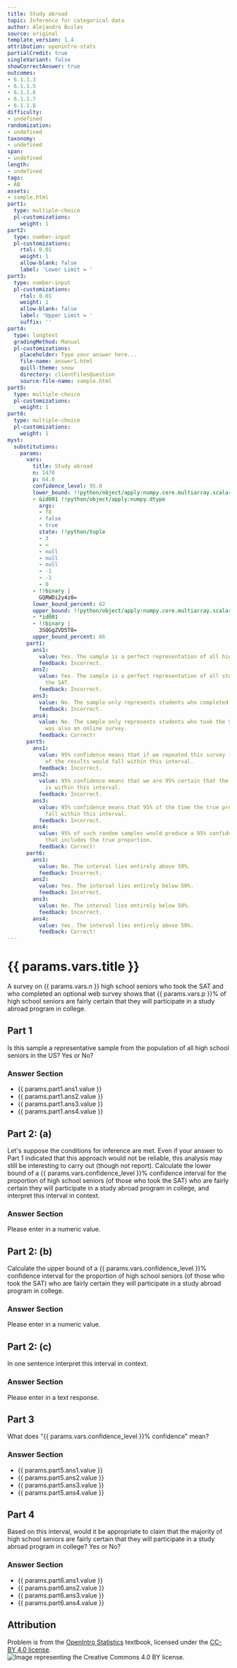 ```yaml
---
title: Study abroad
topic: Inference for categorical data
author: Alejandro Builes
source: original
template_version: 1.4
attribution: openintro-stats
partialCredit: true
singleVariant: false
showCorrectAnswer: true
outcomes:
- 6.1.1.3
- 6.1.1.5
- 6.1.1.6
- 6.1.1.7
- 6.1.1.8
difficulty:
- undefined
randomization:
- undefined
taxonomy:
- undefined
span:
- undefined
length:
- undefined
tags:
- AB
assets:
- sample.html
part1:
  type: multiple-choice
  pl-customizations:
    weight: 1
part2:
  type: number-input
  pl-customizations:
    rtol: 0.01
    weight: 1
    allow-blank: false
    label: 'Lower Limit = '
part3:
  type: number-input
  pl-customizations:
    rtol: 0.01
    weight: 1
    allow-blank: false
    label: 'Upper Limit = '
    suffix: ''
part4:
  type: longtext
  gradingMethod: Manual
  pl-customizations:
    placeholder: Type your answer here...
    file-name: answer1.html
    quill-theme: snow
    directory: clientFilesQuestion
    source-file-name: sample.html
part5:
  type: multiple-choice
  pl-customizations:
    weight: 1
part6:
  type: multiple-choice
  pl-customizations:
    weight: 1
myst:
  substitutions:
    params:
      vars:
        title: Study abroad
        n: 1470
        p: 64.0
        confidence_level: 95.0
        lower_bound: !!python/object/apply:numpy.core.multiarray.scalar
        - &id001 !!python/object/apply:numpy.dtype
          args:
          - f8
          - false
          - true
          state: !!python/tuple
          - 3
          - <
          - null
          - null
          - null
          - -1
          - -1
          - 0
        - !!binary |
          GQRWDi2y4z8=
        lower_bound_percent: 62
        upper_bound: !!python/object/apply:numpy.core.multiarray.scalar
        - *id001
        - !!binary |
          3SQGgZVD5T8=
        upper_bound_percent: 66
      part1:
        ans1:
          value: Yes. The sample is a perfect representation of all high school seniors.
          feedback: Incorrect.
        ans2:
          value: Yes. The sample is a perfect representation of all students who took
            the SAT.
          feedback: Incorrect.
        ans3:
          value: No. The sample only represents students who completed the web survey.
          feedback: Incorrect.
        ans4:
          value: No. The sample only represents students who took the SAT, and this
            was also an online survey.
          feedback: Correct!
      part5:
        ans1:
          value: 95% confidence means that if we repeated this survey 100 times, 95
            of the results would fall within this interval.
          feedback: Incorrect.
        ans2:
          value: 95% confidence means that we are 95% certain that the true proportion
            is within this interval.
          feedback: Incorrect.
        ans3:
          value: 95% confidence means that 95% of the time the true proportion will
            fall within this interval.
          feedback: Incorrect.
        ans4:
          value: 95% of such random samples would produce a 95% confidence interval
            that includes the true proportion.
          feedback: Correct!
      part6:
        ans1:
          value: No. The interval lies entirely above 50%.
          feedback: Incorrect.
        ans2:
          value: Yes. The interval lies entirely below 50%.
          feedback: Incorrect.
        ans3:
          value: No. The interval lies entirely below 50%.
          feedback: Incorrect.
        ans4:
          value: Yes. The interval lies entirely above 50%.
          feedback: Correct!
---
```

# {{ params.vars.title }}
A survey on {{  params.vars.n }} high school seniors who took the SAT and who completed an optional web survey shows that {{ params.vars.p }}% of high school seniors are fairly certain that they will participate in a study abroad program in college.

## Part 1

Is this sample a representative sample from the population of all high school seniors in the US? Yes or No?

### Answer Section

- {{ params.part1.ans1.value }}
- {{ params.part1.ans2.value }}
- {{ params.part1.ans3.value }}
- {{ params.part1.ans4.value }}

## Part 2: (a)

Let's suppose the conditions for inference are met. Even if your answer to Part 1 indicated that this approach would not be reliable, this analysis may still be interesting to carry out (though not report). Calculate the lower bound of a {{ params.vars.confidence_level }}% confidence interval for the proportion of high school seniors (of those who took the SAT) who are fairly certain they will participate in a study abroad program in college, and interpret this interval in context.

### Answer Section

Please enter in a numeric value.

## Part 2: (b)

Calculate the upper bound of a {{ params.vars.confidence_level }}% confidence interval for the proportion of high school seniors (of those who took the SAT) who are fairly certain they will participate in a study abroad program in college.

### Answer Section

Please enter in a numeric value.

## Part 2: (c)

In one sentence interpret this interval in context.

### Answer Section

Please enter in a text response.

## Part 3

What does "{{ params.vars.confidence_level }}% confidence" mean?

### Answer Section

- {{ params.part5.ans1.value }}
- {{ params.part5.ans2.value }}
- {{ params.part5.ans3.value }}
- {{ params.part5.ans4.value }}

## Part 4

Based on this interval, would it be appropriate to claim that the majority of high school seniors are fairly certain that they will participate in a study abroad program in college? Yes or No?

### Answer Section

- {{ params.part6.ans1.value }}
- {{ params.part6.ans2.value }}
- {{ params.part6.ans3.value }}
- {{ params.part6.ans4.value }}

## Attribution

Problem is from the [OpenIntro Statistics](https://openintro.org/book/os/) textbook, licensed under the [CC-BY 4.0 license](https://creativecommons.org/licenses/by/4.0/).<br>![Image representing the Creative Commons 4.0 BY license.](https://raw.githubusercontent.com/firasm/bits/master/by.png)